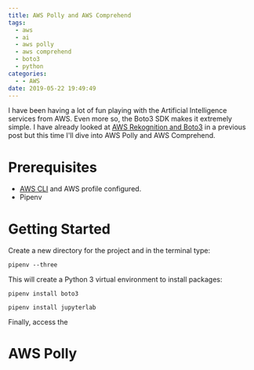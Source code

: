 ```yaml
---
title: AWS Polly and AWS Comprehend
tags:
  - aws
  - ai
  - aws polly
  - aws comprehend
  - boto3
  - python
categories:
  - - AWS
date: 2019-05-22 19:49:49
---
```


I have been having a lot of fun playing with the Artificial Intelligence services from AWS. Even more so, the Boto3 SDK makes it extremely simple. I have already looked at [AWS Rekognition and Boto3](https://greengocloud.com/2019/02/19/AWS-Rekognition-and-Boto3/) in a previous post but this time I'll dive into AWS Polly and AWS Comprehend. 

# Prerequisites
- [AWS CLI](https://docs.aws.amazon.com/cli/latest/userguide/cli-chap-install.html) and AWS profile configured.
- Pipenv

# Getting Started
Create a new directory for the project and in the terminal type:
```
pipenv --three
```
This will create a Python 3 virtual environment to install packages:
```
pipenv install boto3
```
```
pipenv install jupyterlab
```
Finally, access the 

# AWS Polly
